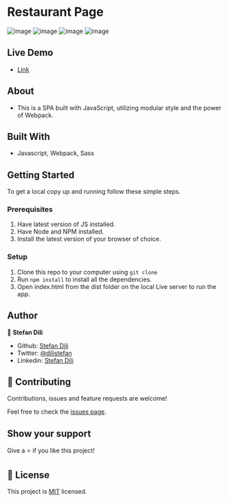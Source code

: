 # Restaurant Page

![image](https://user-images.githubusercontent.com/55356496/91848741-30047900-ec5b-11ea-9936-998a6e49a015.png)
![image](https://user-images.githubusercontent.com/55356496/91848792-44487600-ec5b-11ea-8d62-5e7c4042c987.png)
![image](https://user-images.githubusercontent.com/55356496/91848813-54f8ec00-ec5b-11ea-870b-64106cdb1677.png)
![image](https://user-images.githubusercontent.com/55356496/91848848-617d4480-ec5b-11ea-8c7d-fc1b76cc58e3.png)

## Live Demo

- [Link](https://dili021.github.io/restaurant-page/)

## About

- This is a SPA built with JavaScript, utilizing modular style and the power of Webpack.

## Built With

- Javascript, Webpack, Sass


## Getting Started

To get a local copy up and running follow these simple steps.

### Prerequisites

1. Have latest version of JS installed.
2. Have Node and NPM installed.
3. Install the latest version of your browser of choice.

### Setup

1. Clone this repo to your computer using `git clone`
2. Run `npm install` to install all the dependencies.
3. Open index.html from the dist folder on the local Live server to run the app.

## Author

👤 **Stefan Dili**

- Github: [Stefan Dili](https://github.com/dili021)
- Twitter: [@dilistefan](https://twitter.com/dilistefan)
- Linkedin: [Stefan Dili](https://www.linkedin.com/in/stefan-dili/)

## 🤝 Contributing

Contributions, issues and feature requests are welcome!

Feel free to check the [issues page](https://github.com/dili021/restaurant-page/issues).

## Show your support

Give a ⭐️ if you like this project!


## 📝 License

This project is [MIT](lic.url) licensed.